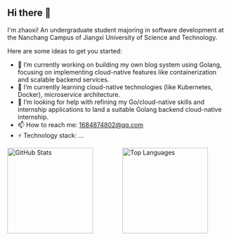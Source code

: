 ## Hi there 👋

I'm zhaoxi! An undergraduate student majoring in software development at the Nanchang Campus of Jiangxi University of Science and Technology.

Here are some ideas to get you started:

- 🔭 I’m currently working on building my own blog system using Golang, focusing on implementing cloud-native features like containerization and scalable backend services.
- 🌱 I’m currently learning cloud-native technologies (like Kubernetes, Docker), microservice architecture.
- 🤔 I’m looking for help with refining my Go/cloud-native skills and internship applications to land a suitable Golang backend cloud-native internship.
- 📫 How to reach me: 1684874802@qq.com
- ⚡ Technology stack: ...

<div style="display: flex; gap: 20px; max-width: 1000px; margin: 0 auto;right: 0">
  <!-- 两个卡片平均分配宽度，且最大宽度相同 -->
  <img src="https://github-readme-stats.vercel.app/api?username=zhaoxi1224&count_private=true&show_icons=true&show_owner=true&height=195" 
       alt="GitHub Stats" style="flex: 1; min-width: 0; max-width: 50%; height: 195px; object-fit: contain;">
  <img src="https://github-readme-stats.vercel.app/api/top-langs/?username=zhaoxi1224&layout=compact&height=195" 
       alt="Top Languages" style="flex: 1; min-width: 0; max-width: 50%; height: 195px; object-fit: contain; right: 0;  margin-right: 0;">
</div>
